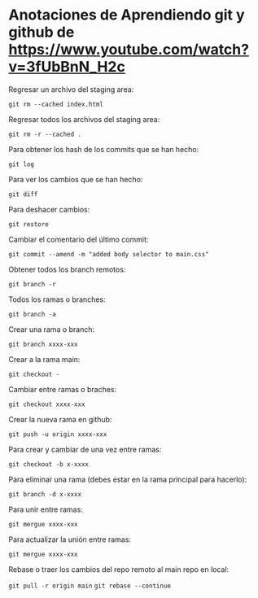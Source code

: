 # Anotaciones de Aprendiendo git y github de https://www.youtube.com/watch?v=3fUbBnN_H2c

Regresar un archivo del staging area: 

`git rm --cached index.html`

Regresar todos los archivos del staging area: 

`git rm -r --cached .`

Para obtener los hash de los commits que se han hecho: 

`git log`

Para ver los cambios que se han hecho: 

`git diff`

Para deshacer cambios: 

`git restore`

Cambiar el comentario del último commit: 

`git commit --amend -m "added body selector to main.css"`

Obtener todos los branch remotos:

`git branch -r`

Todos los ramas o branches: 

`git branch -a`

Crear una rama o branch: 

`git branch xxxx-xxx`

Crear a la rama main: 

`git checkout -`

Cambiar entre ramas o braches: 

`git checkout xxxx-xxx`

Crear la nueva rama en github: 

`git push -u origin xxxx-xxx`

Para crear y cambiar de una vez entre ramas: 

`git checkout -b x-xxxx`

Para eliminar una rama (debes estar en la rama principal para hacerlo): 

`git branch -d x-xxxx`

Para unir entre ramas: 

`git mergue xxxx-xxx`

Para actualizar la unión entre ramas: 

`git mergue xxxx-xxx`

Rebase o traer los cambios del repo remoto al main repo en local: 

`git pull -r origin main`
`git rebase --continue`
